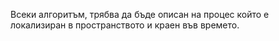 Всеки алгоритъм, трябва да бъде описан на процес който е локализиран в пространството и краен във времето.